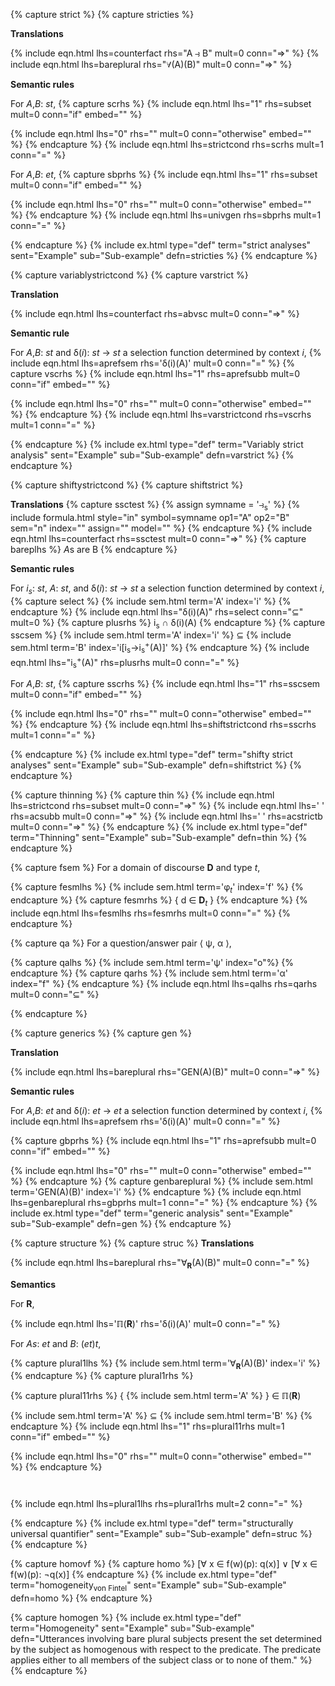 <!-- Strict definitions -->
{% capture strict %}
{% capture stricties %}

**Translations**

{% include eqn.html lhs=counterfact rhs="A &#x297d; B" mult=0 conn="&rArr;" %}
{% include eqn.html lhs=bareplural rhs="&forall;(A)(B)" mult=0 conn="&rArr;" %}

**Semantic rules**

For *A*,*B*: *st*,
{% capture scrhs %}
{% include eqn.html lhs="1" rhs=subset mult=0 conn="if" embed="" %}

{% include eqn.html lhs="0" rhs="" mult=0 conn="otherwise" embed="" %}
{% endcapture %}
{% include eqn.html lhs=strictcond rhs=scrhs mult=1 conn="=" %}

For *A*,*B*: *et*,
{% capture sbprhs %}
{% include eqn.html lhs="1" rhs=subset mult=0 conn="if" embed="" %}

{% include eqn.html lhs="0" rhs="" mult=0 conn="otherwise" embed="" %}
{% endcapture %}
{% include eqn.html lhs=univgen rhs=sbprhs mult=1 conn="=" %}

{% endcapture %}
{% include ex.html type="def" term="strict analyses" sent="Example" sub="Sub-example" defn=stricties %}
{% endcapture %}

<!-- Variably strict conditionals -->
{% capture variablystrictcond %}
{% capture varstrict %}

**Translation**

{% include eqn.html lhs=counterfact rhs=abvsc mult=0 conn="&rArr;" %}

**Semantic rule**

For *A*,*B*: *st* and &delta;(*i*): *st* &rarr; *st* a selection function determined by context *i*,
{% include eqn.html lhs=aprefsem rhs='&delta;(i)(A)' mult=0 conn="=" %}
{% capture vscrhs %}
{% include eqn.html lhs="1" rhs=aprefsubb mult=0 conn="if" embed="" %}

{% include eqn.html lhs="0" rhs="" mult=0 conn="otherwise" embed="" %}
{% endcapture %}
{% include eqn.html lhs=varstrictcond rhs=vscrhs mult=1 conn="=" %}

{% endcapture %}
{% include ex.html type="def" term="Variably strict analysis" sent="Example" sub="Sub-example" defn=varstrict %}
{% endcapture %}

<!-- Shifty strict conditionals -->
{% capture shiftystrictcond %}
{% capture shiftstrict %}

**Translations**
{% capture ssctest %}
{% assign symname = '&#x297d;<sub>s</sub>' %}
{% include formula.html style="in" symbol=symname op1="A" op2="B" sem="n" index="" assign="" model="" %}
{% endcapture %}
{% include eqn.html lhs=counterfact rhs=ssctest mult=0 conn="&rArr;" %}
{% capture bareplhs %}
*A*s are B
{% endcapture %}

**Semantic rules**

For *i<sub>s</sub>*: *st*, *A*: *st*, and &delta;(*i*): *st* &rarr; *st* a selection function determined by context *i*,
{% capture select %}
{% include sem.html term='A' index='i' %}
{% endcapture %}
{% include eqn.html lhs="&delta;(i)(A)" rhs=select conn="&sube;" mult=0 %}
{% capture plusrhs %}
i<sub>s</sub> &cap; &delta;(i)(A)
{% endcapture %}
{% capture sscsem %}
{% include sem.html term='A' index='i' %} &sube; {% include sem.html term='B' index='i[i<sub>s</sub>&rarr;i<sub>s</sub><sup>+</sup>(A)]' %}
{% endcapture %}
{% include eqn.html lhs="i<sub>s</sub><sup>+</sup>(A)" rhs=plusrhs mult=0 conn="=" %}

For *A*,*B*: *st*,
{% capture sscrhs %}
{% include eqn.html lhs="1" rhs=sscsem mult=0 conn="if" embed="" %}

{% include eqn.html lhs="0" rhs="" mult=0 conn="otherwise" embed="" %}
{% endcapture %}
{% include eqn.html lhs=shiftstrictcond rhs=sscrhs mult=1 conn="=" %}

{% endcapture %}
{% include ex.html type="def" term="shifty strict analyses" sent="Example" sub="Sub-example" defn=shiftstrict %}
{% endcapture %}

<!-- Thinning -->
{% capture thinning %}
{% capture thin %}
{% include eqn.html lhs=strictcond rhs=subset mult=0 conn="&rArr;" %}
{% include eqn.html lhs='&nbsp;' rhs=acsubb mult=0 conn="&rArr;" %}
{% include eqn.html lhs='&nbsp;' rhs=acstrictb mult=0 conn="&rArr;" %}
{% endcapture %}
{% include ex.html type="def" term="Thinning" sent="Example" sub="Sub-example" defn=thin %}
{% endcapture %}

<!-- Focus semantic values -->
{% capture fsem %}
For a domain of discourse **D** and type *t*,
  
{% capture fesmlhs %}
{% include sem.html term='&phi;<sub>*t*</sub>' index='f' %}
{% endcapture %}
{% capture fesmrhs %}
{ d &isin; **D**<sub>*t*</sub> }
{% endcapture %}
{% include eqn.html lhs=fesmlhs rhs=fesmrhs mult=0 conn="=" %}
{% endcapture %}

<!-- QA-congruence -->
{% capture qa %}
For a question/answer pair &#x27e8; &psi;, &alpha; &#x27e9;, 

{% capture qalhs %}
{% include sem.html term='&psi;' index="o"%}
{% endcapture %}
{% capture qarhs %}
{% include sem.html term='&alpha;' index="f" %}
{% endcapture %}
{% include eqn.html lhs=qalhs rhs=qarhs mult=0 conn="&sube;" %}

{% endcapture %}

<!-- Generally universal quantifier -->
{% capture generics %}
{% capture gen %}

**Translation**

{% include eqn.html lhs=bareplural rhs="GEN(A)(B)" mult=0 conn="&rArr;" %}

**Semantic rules**

For *A*,*B*: *et* and &delta;(*i*): *et* &rarr; *et* a selection function determined by context *i*,
{% include eqn.html lhs=aprefsem rhs='&delta;(i)(A)' mult=0 conn="=" %}

{% capture gbprhs %}
{% include eqn.html lhs="1" rhs=aprefsubb mult=0 conn="if" embed="" %}

{% include eqn.html lhs="0" rhs="" mult=0 conn="otherwise" embed="" %}
{% endcapture %}
{% capture genbareplural %}
{% include sem.html term='GEN(A)(B)' index='i' %}
{% endcapture %}
{% include eqn.html lhs=genbareplural rhs=gbprhs mult=1 conn="=" %}
{% endcapture %}
{% include ex.html type="def" term="generic analysis" sent="Example" sub="Sub-example" defn=gen %}
{% endcapture %}

<!-- Structurally universal quantifier -->
{% capture structure %}
{% capture struc %}
**Translations**

{% include eqn.html lhs=bareplural rhs="&forall;<sub>**R**</sub>(A)(B)" mult=0 conn="=" %}

**Semantics** 

For **R**,

{% include eqn.html lhs='&#x213f;(**R**)' rhs='&delta;(i)(A)' mult=0 conn="=" %}

For *As*: *et* and *B*: (*et*)*t*,

{% capture plural1lhs %}
{% include sem.html term='&forall;<sub>**R**</sub>(A)(B)' index='i' %}
{% endcapture %}
{% capture plural1rhs %}

{% capture plural11rhs %}
{ {% include sem.html term='A' %} } &isin; &#x213f;(**R**)

{% include sem.html term='A' %} &sube; {% include sem.html term='B' %}
{% endcapture %}
{% include eqn.html lhs="1" rhs=plural11rhs mult=1 conn="if" embed="" %}

{% include eqn.html lhs="0" rhs="" mult=0 conn="otherwise" embed="" %}
{% endcapture %}
<div style="padding:1em;"></div>
{% include eqn.html lhs=plural1lhs rhs=plural1rhs mult=2 conn="=" %}

{% endcapture %}
{% include ex.html type="def" term="structurally universal quantifier" sent="Example" sub="Sub-example" defn=struc %}
{% endcapture %}

<!-- von Fintel Homogeneity -->
{% capture homovf %}
{% capture homo %}
[&forall; x &isin; f(w)(p): q(x)] &or; [&forall; x &isin; f(w)(p): &not;q(x)]
{% endcapture %}
{% include ex.html type="def" term="homogeneity<sub>von Fintel</sub>" sent="Example" sub="Sub-example" defn=homo %}
{% endcapture %}

<!-- Homogeneity -->
{% capture homogen %}
{% include ex.html type="def" term="Homogeneity" sent="Example" sub="Sub-example" defn="Utterances involving bare plural subjects present the set determined by the subject as homogenous with respect to the predicate. The predicate applies either to all members of the subject class or to none of them." %}
{% endcapture %}
